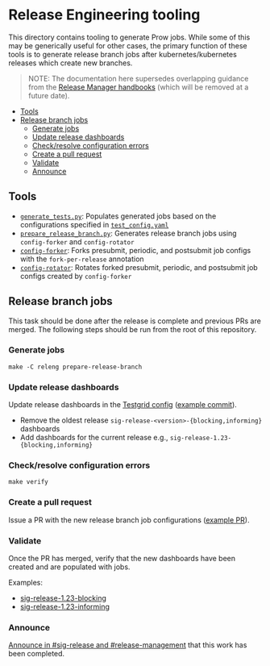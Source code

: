 # Release Engineering tooling

This directory contains tooling to generate Prow jobs.
While some of this may be generically useful for other cases, the primary
function of these tools is to generate release branch jobs after
kubernetes/kubernetes releases which create new branches.

> NOTE: The documentation here supersedes overlapping guidance from the
[Release Manager handbooks][branch-manager-handbook] (which will be removed at
a future date).

- [Tools](#tools)
- [Release branch jobs](#release-branch-jobs)
  - [Generate jobs](#generate-jobs)
  - [Update release dashboards](#update-release-dashboards)
  - [Check/resolve configuration errors](#checkresolve-configuration-errors)
  - [Create a pull request](#create-a-pull-request)
  - [Validate](#validate)
  - [Announce](#announce)

## Tools

- [`generate_tests.py`](./generate_tests.py): Populates generated jobs based on
  the configurations specified in [`test_config.yaml`](./test_config.yaml)
- [`prepare_release_branch.py`](./releng/prepare_release_branch.py): Generates
  release branch jobs using `config-forker` and `config-rotator`
- [`config-forker`](./config-forker/README.md): Forks presubmit, periodic, and
  postsubmit job configs with the `fork-per-release` annotation
- [`config-rotator`](./config-rotator/README.md): Rotates forked presubmit,
  periodic, and postsubmit job configs created by `config-forker`

## Release branch jobs

This task should be done after the release is complete and previous PRs are
merged. The following steps should be run from the root of this repository.

### Generate jobs

```console
make -C releng prepare-release-branch
```

### Update release dashboards

Update release dashboards in the [Testgrid config](https://git.k8s.io/test-infra/config/testgrids/kubernetes/sig-release/config.yaml) ([example commit](https://github.com/kubernetes/test-infra/pull/15023/commits/cad8a3ce8ef3537568b12619634dff702b16cda7)).

- Remove the oldest release `sig-release-<version>-{blocking,informing}` dashboards
- Add dashboards for the current release e.g., `sig-release-1.23-{blocking,informing}`

### Check/resolve configuration errors

```console
make verify
```

### Create a pull request

Issue a PR with the new release branch job configurations ([example PR](https://github.com/kubernetes/test-infra/pull/15023)).

### Validate

Once the PR has merged, verify that the new dashboards have been created and are populated with jobs.

Examples:

- [sig-release-1.23-blocking](https://testgrid.k8s.io/sig-release-1.23-blocking)
- [sig-release-1.23-informing](https://testgrid.k8s.io/sig-release-1.23-informing)

### Announce

[Announce in #sig-release and #release-management](https://kubernetes.slack.com/archives/C2C40FMNF/p1565746110248300?thread_ts=1565701466.241200&cid=C2C40FMNF) that this work has been completed.

[branch-manager-handbook]: https://git.k8s.io/sig-release/release-engineering/role-handbooks/branch-manager.md
